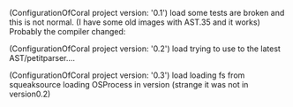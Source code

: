 (ConfigurationOfCoral project version: '0.1') load
	some tests are broken and this is not normal. (I have some old images with AST.35 and it works)
	Probably the compiler changed: 
	
(ConfigurationOfCoral project version: '0.2') load
	trying to use to the latest AST/petitparser....
	
(ConfigurationOfCoral project version: '0.3') load
	loading fs from squeaksource
	loading OSProcess in version (strange it was not in version0.2)